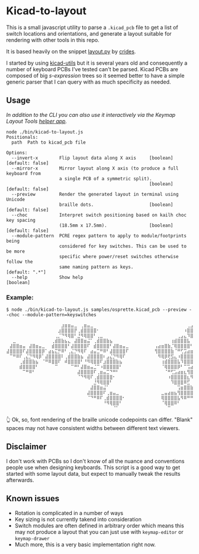 # Kicad-to-layout



This is a small javascript utility to parse a `.kicad_pcb` file to get a list of
switch locations and orientations, and generate a layout suitable for rendering
with other tools in this repo.

It is based heavily on the snippet [layout.py] by [crides].

I started by using [kicad-utils] but it is several years old and consequently a
number of keyboard PCBs I've tested can't be parsed. Kicad PCBs are composed of
big _s-expression_ trees so it seemed better to have a simple generic parser
that I can query with as much specificity as needed.

## Usage

_In addition to the CLI you can also use it interactively via the Keymap Layout
Tools [helper app](https://nickcoutsos.github.io/keymap-layout-tools/)._

```
node ./bin/kicad-to-layout.js
Positionals:
  path  Path to kicad_pcb file

Options:
  --invert-x        Flip layout data along X axis     [boolean] [default: false]
  --mirror-x        Mirror layout along X axis (to produce a full keyboard from
                    a single PCB of a symmetric split).
                                                      [boolean] [default: false]
  --preview         Render the generated layout in terminal using Unicode
                    braille dots.                     [boolean] [default: false]
  --choc            Interpret switch positioning based on kailh choc key spacing
                    (18.5mm x 17.5mm).                [boolean] [default: false]
  --module-pattern  PCRE regex pattern to apply to module/footprints being
                    considered for key switches. This can be used to be more
                    specific where power/reset switches otherwise follow the
                    same naming pattern as keys.                 [default: ".*"]
  --help            Show help                                          [boolean]
```

### Example:

```
$ node ./bin/kicad-to-layout.js samples/osprette.kicad_pcb --preview --choc --module-pattern=keyswitches

⠀⠀⠀⠀⠀⠀⠀⠀⠀⠀⠀⠀⠀⠀⠀⠀⠀⣰⣶⣶⣤⣀⠀⢀⣶⣤⣀⠀⠀⠀⠀⠀⠀⠀⠀⠀⠀⠀⠀⠀⠀⠀⠀⠀⠀⠀⠀⠀⠀⠀⠀⠀⠀⠀⠀⠀⢀⣠⣴⣶⣆⠀⣀⣤⣶⣶⣦
⠀⠀⠀⠀⠀⠀⠀⠀⠀⠀⠀⠀⠀⠀⠀⠀⣰⣿⣿⣿⣿⡟⢀⣾⣿⣿⣿⣿⠂⠀⠀⠀⠀⠀⠀⠀⠀⠀⠀⠀⠀⠀⠀⠀⠀⠀⠀⠀⠀⠀⠀⠀⠀⠀⠀⠰⣿⣿⣿⣿⣿⣆⢻⣿⣿⣿⣿⣧
⠀⠀⠀⠀⠀⠀⠀⠀⠀⠀⠀⠀⠀⠀⠀⢀⡈⠙⠻⢿⣿⠃⣘⠻⢿⣿⣿⠃⢀⣀⠀⠀⠀⠀⠀⠀⠀⠀⠀⠀⠀⠀⠀⠀⠀⠀⠀⠀⠀⠀⠀⠀⠀⢀⣠⣄⠹⣿⣿⣿⠿⣋⠀⢻⣿⠿⠛⣁⣀
⠀⠀⣀⠀⠀⠀⠀⠀⠀⠀⠀⠀⠀⠀⢀⣾⣿⣷⣦⣄⠀⣼⣿⣿⣶⣬⠁⢀⣾⣿⣿⣷⣦⠀⠀⠀⠀⠀⠀⠀⠀⠀⠀⠀⠀⠀⠀⠀⠀⠀⠀⢰⣾⣿⣿⣿⣧⠀⢩⣶⣿⣿⣷⡀⢰⣾⣿⣿⣿⣧⠀⠀⠀⠀⠀⠀⠀⠀⠀⠀⠀⣀⡀
⠀⣼⣿⣿⣶⣤⠀⣼⣿⣶⣤⣀⠀⠀⣾⣿⣿⣿⣿⠃⣼⣿⣿⣿⣿⠏⠀⣾⣿⣿⣿⣿⠃⣼⣿⣶⣤⣀⠀⠀⠀⠀⠀⠀⠀⠀⢠⣴⣶⣿⣷⡈⢿⣿⣿⣿⣿⠃⢻⣿⣿⣿⣿⣷⠈⢿⣿⣿⣿⣿⠃⠀⣀⣤⣶⣿⣧⠀⣠⣶⣿⣿⣷⡀
⣼⣿⣿⣿⣿⠏⣼⣿⣿⣿⣿⡿⠁⣴⣦⣍⡛⠿⠃⢀⣌⡙⠻⢿⠏⠀⣴⣤⣉⠛⠿⠃⣼⣿⣿⣿⣿⠏⠀⠀⠀⠀⠀⠀⠀⠀⢻⣿⣿⣿⣿⣷⠈⠛⢋⣩⣴⣶⣆⠻⠿⠛⢛⣩⣤⠈⠻⢟⣫⣵⣦⡀⢻⣿⣿⣿⣿⣧⠹⣿⣿⣿⣿⣷
⠀⠉⠛⠿⠏⢀⣌⡙⠻⢿⡿⠁⣼⣿⣿⣿⣿⠇⢀⣾⣿⣿⣷⣦⠀⣼⣿⣿⣿⣿⠆⣠⣌⡙⠻⢿⠏⠀⠀⠀⠀⠀⠀⠀⠀⠀⠀⠻⢿⡿⢟⣫⣄⠰⣿⣿⣿⣿⣿⣆⢰⣾⣿⣿⣿⣧⠰⣿⣿⣿⣿⣷⡀⠻⣿⠿⣛⣥⣀⠹⠿⠟⠋⠁
⠀⠀⠀⠀⢀⣾⣿⣿⣷⣦⠀⠈⠛⠿⣿⣿⠏⠀⠾⣿⣿⣿⣿⠃⠘⠻⢿⣿⣿⠏⣰⣿⣿⣿⣷⣦⠀⠀⠀⠀⠀⠀⠀⠀⠀⠀⠀⠀⢰⣾⣿⣿⣿⣧⠹⣿⣿⣿⠿⠋⠀⢻⣿⣿⣿⡿⠃⠹⣿⣿⣿⠿⠃⠀⢰⣿⣿⣿⣿⣧
⠀⠀⠀⠀⣾⣿⣿⣿⣿⠃⠀⠀⠀⠀⠀⠉⠀⠀⠀⠀⠉⠛⠃⣼⣿⣶⣤⣈⠉⠰⣿⣿⣿⣿⣿⠃⠀⠀⠀⠀⠀⠀⠀⠀⠀⠀⠀⠀⠈⢿⣿⣿⣿⡿⠃⠉⢩⣴⣶⣿⣷⡀⠙⠋⠁⠀⠀⠀⠉⠉⠀⠀⠀⠀⠈⣿⣿⣿⣿⣿⠃
⠀⠀⠀⠀⠀⠉⠛⠿⠃⠀⠀⠀⠀⠀⠀⠀⠀⠀⠀⠀⠀⠀⣼⣿⣿⣿⣿⠏⢀⣶⣤⣉⠙⠛⠃⠀⠀⠀⠀⠀⠀⠀⠀⠀⠀⠀⠀⠀⠀⠈⠛⢋⣡⣴⣶⣆⢻⣿⣿⣿⣿⣷⠀⠀⠀⠀⠀⠀⠀⠀⠀⠀⠀⠀⠀⠘⠻⠟⠋⠁
⠀⠀⠀⠀⠀⠀⠀⠀⠀⠀⠀⠀⠀⠀⠀⠀⠀⠀⠀⠀⠀⠀⠈⠙⠻⢿⠏⢀⣾⣿⣿⣿⣿⠂⠀⠀⠀⠀⠀⠀⠀⠀⠀⠀⠀⠀⠀⠀⠀⠀⠰⣿⣿⣿⣿⣿⣆⠻⣿⠿⠛⠉
⠀⠀⠀⠀⠀⠀⠀⠀⠀⠀⠀⠀⠀⠀⠀⠀⠀⠀⠀⠀⠀⠀⠀⠀⠀⠀⠀⣘⠻⢿⣿⣿⠃⠀⠀⠀⠀⠀⠀⠀⠀⠀⠀⠀⠀⠀⠀⠀⠀⠀⠀⠹⣿⣿⣿⠿⣋
⠀⠀⠀⠀⠀⠀⠀⠀⠀⠀⠀⠀⠀⠀⠀⠀⠀⠀⠀⠀⠀⠀⠀⠀⠀⠀⣼⣿⣿⣶⣬⠁⠀⠀⠀⠀⠀⠀⠀⠀⠀⠀⠀⠀⠀⠀⠀⠀⠀⠀⠀⠀⠀⢩⣶⣿⣿⣷⡀
⠀⠀⠀⠀⠀⠀⠀⠀⠀⠀⠀⠀⠀⠀⠀⠀⠀⠀⠀⠀⠀⠀⠀⠀⠀⣼⣿⣿⣿⣿⠏⢀⣶⣤⣀⠀⠀⠀⠀⠀⠀⠀⠀⠀⠀⠀⠀⠀⣀⣤⣴⣶⣦⢻⣿⣿⣿⣿⣷
⠀⠀⠀⠀⠀⠀⠀⠀⠀⠀⠀⠀⠀⠀⠀⠀⠀⠀⠀⠀⠀⠀⠀⠀⠀⠈⠙⠛⠿⠏⢀⣾⣿⣿⣿⣿⠂⠀⠀⠀⠀⠀⠀⠀⠀⠀⠀⠀⢿⣿⣿⣿⣿⣧⠻⠿⠛⠛⠉
⠀⠀⠀⠀⠀⠀⠀⠀⠀⠀⠀⠀⠀⠀⠀⠀⠀⠀⠀⠀⠀⠀⠀⠀⠀⠀⠀⠀⠀⠀⠘⠻⢿⣿⣿⠃⠀⠀⠀⠀⠀⠀⠀⠀⠀⠀⠀⠀⠈⢿⣿⣿⠿⠃
⠀⠀⠀⠀⠀⠀⠀⠀⠀⠀⠀⠀⠀⠀⠀⠀⠀⠀⠀⠀⠀⠀⠀⠀⠀⠀⠀⠀⠀⠀⠀⠀⠀⠈⠁⠀⠀⠀⠀⠀⠀⠀⠀⠀⠀⠀⠀⠀⠀⠀⠉
```

👆 Ok, so, font rendering of the braille unicode codepoints can differ. "Blank"
spaces may not have consistent widths between different text viewers.

## Disclaimer

I don't work with PCBs so I don't know of all the nuance and conventions people
use when designing keyboards. This script is a good way to get started with some
layout data, but expect to manually tweak the results afterwards.

## Known issues

- Rotation is complicated in a number of ways
- Key sizing is not currently takend into consideration
- Switch modules are often defined in arbitrary order which means this may not
  produce a layout that you can just use with `keymap-editor` or `keymap-drawer`
- Much more, this is a very basic implementation right now.


[crides]:https://github.com/crides
[layout.py]:https://gist.github.com/crides/6d12d1033368e24873b0142941311e5d
[kicad-utils]:https://www.npmjs.com/package/kicad-utils